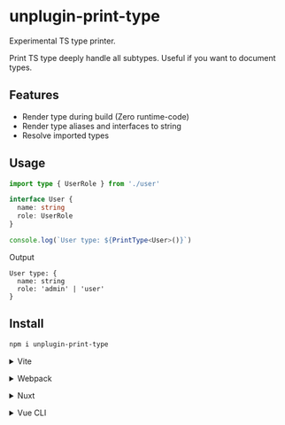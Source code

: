 # unplugin-print-type

Experimental TS type printer. 

Print TS type deeply handle all subtypes. Useful if you want to document types.

## Features
- Render type during build (Zero runtime-code)
- Render type aliases and interfaces to string
- Resolve imported types

## Usage

```ts
import type { UserRole } from './user'

interface User {
  name: string
  role: UserRole
}

console.log(`User type: ${PrintType<User>()}`)
```

Output
```plain
User type: {
  name: string
  role: 'admin' | 'user'
}
```

## Install

```bash
npm i unplugin-print-type
```

<details>
<summary>Vite</summary><br>

```ts
// vite.config.ts
import Untype from 'unplugin-print-type/vite'

export default defineConfig({
  plugins: [
    Untype({ /* options */ }),
  ],
})
```

Example: [`playground/`](./playground/)

<br></details>

<details>
<summary>Webpack</summary><br>

```ts
// webpack.config.js
module.exports = {
  /* ... */
  plugins: [
    require('unplugin-print-type/webpack')({ /* options */ })
  ]
}
```

<br></details>

<details>
<summary>Nuxt</summary><br>

```ts
// nuxt.config.js
export default {
  buildModules: [
    ['unplugin-print-type/nuxt', { /* options */ }],
  ],
}
```

> This module works for both Nuxt 2 and [Nuxt Vite](https://github.com/nuxt/vite)

<br></details>

<details>
<summary>Vue CLI</summary><br>

```ts
// vue.config.js
module.exports = {
  configureWebpack: {
    plugins: [
      require('unplugin-print-type/webpack')({ /* options */ }),
    ],
  },
}
```

<br></details>
